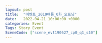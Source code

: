 ```yaml
---
layout: post
title:  "이벤트_2019여름_0화_오프닝"
date:   2022-04-21 10:00:00 +0000
categories: Event
Tags: Story Event
SceneCode: ["scene_evt190627_cp0_q1_s10"]
---
```

